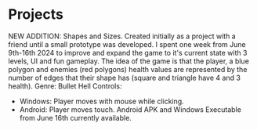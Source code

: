 # Projects
NEW ADDITION: Shapes and Sizes.
Created initially as a project with a friend until a small prototype was developed.
I spent one week from June 9th-16th 2024 to improve and expand the game to it's current state with 3 levels, UI and fun gameplay. 
The idea of the game is that the player, a blue polygon and enemies (red polygons) health values are represented by the number 
of edges that their shape has (square and triangle have 4 and 3 health).
Genre: Bullet Hell
Controls: 
 - Windows: Player moves with mouse while clicking.
 - Android: Player moves touch.
Android APK and Windows Executable from June 16th currently available.


